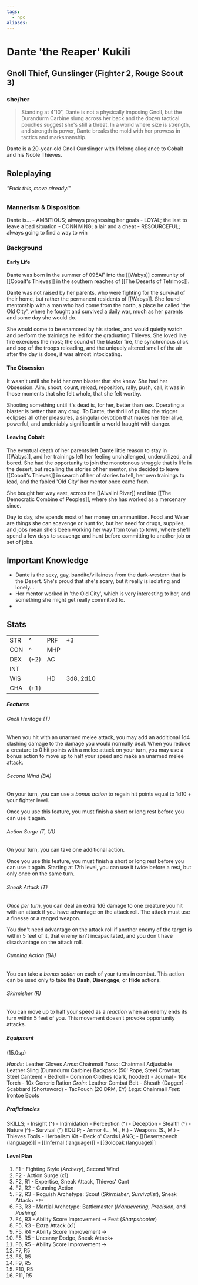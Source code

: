 ```yaml
---
tags:
  - npc
aliases:
---
```

# Dante 'the Reaper' Kukili
## Gnoll Thief, Gunslinger (Fighter 2, Rouge Scout 3)
### she/her

> Standing at 4'10", Dante is not a physically imposing Gnoll, but the Durandurm Carbine slung across her back and the dozen tactical pouches suggest she's still a threat. In a world where size is strength, and strength is power, Dante breaks the mold with her prowess in tactics and marksmanship. 

Dante is a 20-year-old Gnoll Gunslinger with lifelong allegiance to Cobalt and his Noble Thieves. 

## Roleplaying
###### "Fuck this, move already!"
### Mannerism & Disposition
Dante is...
	- AMBITIOUS; always progressing her goals
	- LOYAL; the last to leave a bad situation
	- CONNIVING; a lair and a cheat
	- RESOURCEFUL; always going to find a way to win

### Background
#### Early Life
Dante was born in the summer of 095AF into the [[Wabys]] community of [[Cobalt's Thieves]] in the southern reaches of [[The Deserts of Tetrimoc]]. 

Dante was not raised by her parents, who were fighting for the survival of their home, but rather the permanent residents of [[Wabys]]. She found mentorship with a man who had come from the north, a place he called 'the Old City', where he fought and survived a daily war, much as her parents and some day she would do.

She would come to be enamored by his stories, and would quietly watch and perform the trainings he led for the graduating Thieves. She loved live fire exercises the most; the sound of the blaster fire, the synchronous click and pop of the troops reloading, and the uniquely altered smell of the air after the day is done, it was almost intoxicating. 

#### The Obsession
It wasn't until she held her own blaster that she knew. She had her Obsession. Aim, shoot, count, reload, reposition, rally, push, call, it was in those moments that she felt whole, that she felt worthy. 

Shooting something until it's dead is, for her, better than sex. Operating a blaster is better than any drug. To Dante, the thrill of pulling the trigger eclipses all other pleasures, a singular devotion that makes her feel alive, powerful, and undeniably significant in a world fraught with danger.

#### Leaving Cobalt
The eventual death of her parents left Dante little reason to stay in [[Wabys]], and her trainings left her feeling unchallenged, underutilized, and bored. She had the opportunity to join the monotonous struggle that is life in the desert, but recalling the stories of her mentor, she decided to leave [[Cobalt's Thieves]] in search of her of stories to tell, her own trainings to lead, and the fabled 'Old City' her mentor once came from.

She bought her way east, across the [[Alvalini River]] and into [[The Democratic Combine of Peoples]], where she has worked as a mercenary since.

Day to day, she spends most of her money on ammunition. Food and Water are things she can scavenge or hunt for, but her need for drugs, supplies, and jobs mean she's been working her way from town to town, where she'll spend a few days to scavenge and hunt before committing to another job or set of jobs. 

## Important Knowledge
- Dante is the sexy, gay, bandito/villainess from the dark-western that is the Desert. She's proud that she's scary, but it really is isolating and lonely...
- Her mentor worked in 'the Old City', which is very interesting to her, and something she might get really committed to.
- 

## Stats
|     |      |     |           |
| --- | ---- | --- | --------- |
| STR | ^    | PRF | +3        |
| CON | ^    | MHP |           |
| DEX | (+2) | AC  |           |
| INT |      |     |           |
| WIS |      | HD  | 3d8, 2d10 |
| CHA | (+1) |     |           |

##### Features
###### Gnoll Heritage (T)
When you hit with an unarmed melee attack, you may add an additional 1d4 slashing damage to the damage you would normally deal. When you reduce a creature to 0 hit points with a melee attack on your turn, you may use a bonus action to move up to half your speed and make an unarmed melee attack.

###### Second Wind (BA)
On your turn, you can use a *bonus action* to regain hit points equal to 1d10 + your fighter level.

Once you use this feature, you must finish a short or long rest before you can use it again.

###### Action Surge (T, 1/1)
On your turn, you can take one additional action.

Once you use this feature, you must finish a short or long rest before you can use it again. Starting at 17th level, you can use it twice before a rest, but only once on the same turn.

###### Sneak Attack (T)
*Once per turn*, you can deal an extra 1d6 damage to one creature you hit with an attack if you have advantage on the attack roll. The attack must use a finesse or a ranged weapon.

You don't need advantage on the attack roll if another enemy of the target is within 5 feet of it, that enemy isn't incapacitated, and you don't have disadvantage on the attack roll.

###### Cunning Action (BA)
You can take a *bonus action* on each of your turns in combat. This action can be used only to take the **Dash**, **Disengage**, or **Hide** actions.

###### Skirmisher (R)
You can move up to half your speed as a *reaction* when an enemy ends its turn within 5 feet of you. This movement doesn’t provoke opportunity attacks.

##### Equipment
(15.0sp)

*Hands*:
	Leather Gloves
*Arms*:
	Chainmail
*Torso*:
	Chainmail
	Adjustable Leather Sling (Durandurm Carbine)
	Backpack (50' Rope, Steel Crowbar, Steel Canteen)
		- Bedroll
		- Common Clothes (dark, hooded)
		- Journal
		- 10x Torch
		- 10x Generic Ration
*Groin*:
	Leather Combat Belt
		- Sheath (Dagger)
		- Scabbard (Shortsword)
		- TacPouch (20 DRM, EY)
*Legs*:
	Chainmail
*Feet*:
	Irontoe Boots

##### Proficiencies
SKILLS;
	- Insight (^)
	- Intimidation
	- Perception (^)
	- Deception
	- Stealth (^)
	- Nature (^)
	- Survival (^)
EQUIP;
	- Armor (L., M., H.)
	- Weapons (S., M.)
	- Thieves Tools
	- Herbalism Kit
	- Deck o' Cards
LANG;
	- [[Desertspeech (language)]]
	- [[Infernal (language)]]
	- [[Golopak (language)]] 

#### Level Plan
1. F1 - Fighting Style (*Archery*), Second Wind
2. F2 - Action Surge (x1)
3. F2, R1 - Expertise, Sneak Attack, Thieves' Cant
4. F2, R2 - Cunning Action
5. F2, R3 - Roguish Archetype: Scout (*Skirmisher*, *Survivalist*), Sneak Attack+
`*?*`
6. F3, R3 - Martial Archetype: Battlemaster (*Manuevering*, *Precision*, and *Pushing*)
7. F4, R3 - Ability Score Improvement -> Feat (*Sharpshooter*)
8. F5, R3 - Extra Attack (x1)
9. F5, R4 - Ability Score Improvement -> 
10. F5, R5 - Uncanny Dodge, Sneak Attack+
11. F6, R5 - Ability Score Improvement ->
12. F7, R5
13. F8, R5
14. F9, R5
15. F10, R5
16. F11, R5
